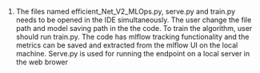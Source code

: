 1. The files named efficient_Net_V2_MLOps.py, serve.py and train.py needs to be opened in the IDE simultaneously. The user change the file path and model saving path in the the code. To train the algorithm, user should run train.py. The code has mlflow tracking functionality and the metrics can be saved and extracted from the mlflow UI on the local machine. Serve.py is used for running the endpoint on a local server in the web brower
